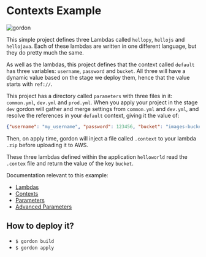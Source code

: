Contexts Example
===========================

![gordon](http://gordondoc.s3-website-eu-west-1.amazonaws.com/_static/examples/contexts.svg)

This simple project defines three Lambdas called ``hellopy``, ``hellojs`` and ``hellojava``.
Each of these lambdas are written in one different language, but they do pretty much the same.

As well as the lambdas, this project defines that the context called ``default`` has three
variables: ``username``, ``password`` and ``bucket``. All three will have a dynamic value
based on the stage we deploy them, hence that the value starts with ``ref://``.

This project has a directory called ``parameters`` with three files in it: ``common.yml``,
``dev.yml`` and ``prod.yml``. When you apply your project in the stage ``dev`` gordon
will gather and merge settings from ``common.yml`` and ``dev.yml``, and resolve the references
in your ``default`` context, giving it the value of:

```json
{"username": "my_username", "password": 123456, "bucket": "images-bucket-dev"}
```

Then, on apply time, gordon will inject a file called ``.context`` to your lambda ``.zip``
before uploading it to AWS.

These three lambdas defined within the application ``helloworld`` read the ``.contex`` file
and return the value of the key ``bucket``.

Documentation relevant to this example:
 * [Lambdas](http://gordondoc.s3-website-eu-west-1.amazonaws.com/lambdas.html)
 * [Contexts](http://gordondoc.s3-website-eu-west-1.amazonaws.com/contexts.html)
 * [Parameters](http://gordondoc.s3-website-eu-west-1.amazonaws.com/parameters.html)
 * [Advanced Parameters](http://gordondoc.s3-website-eu-west-1.amazonaws.com/parameters_advanced.html)

How to deploy it?
------------------

* ``$ gordon build``
* ``$ gordon apply``
